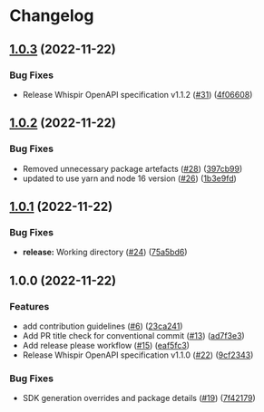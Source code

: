 # Changelog

## [1.0.3](https://github.com/whispir/whispir-node/compare/v1.0.2...v1.0.3) (2022-11-22)


### Bug Fixes

* Release Whispir OpenAPI specification v1.1.2 ([#31](https://github.com/whispir/whispir-node/issues/31)) ([4f06608](https://github.com/whispir/whispir-node/commit/4f06608ec0a107c04a45521c7b92db1f3169a45f))

## [1.0.2](https://github.com/whispir/whispir-node/compare/v1.0.1...v1.0.2) (2022-11-22)


### Bug Fixes

* Removed unnecessary package artefacts ([#28](https://github.com/whispir/whispir-node/issues/28)) ([397cb99](https://github.com/whispir/whispir-node/commit/397cb99244affcdb555c24934dee33664bb3ee4c))
* updated to use yarn and node 16 version ([#26](https://github.com/whispir/whispir-node/issues/26)) ([1b3e9fd](https://github.com/whispir/whispir-node/commit/1b3e9fd8e9f0c68c5fe0cd471864b86e8c574139))

## [1.0.1](https://github.com/whispir/whispir-node/compare/v1.0.0...v1.0.1) (2022-11-22)


### Bug Fixes

* **release:** Working directory ([#24](https://github.com/whispir/whispir-node/issues/24)) ([75a5bd6](https://github.com/whispir/whispir-node/commit/75a5bd61df0438f0362219754a52bccb62e847f5))

## 1.0.0 (2022-11-22)


### Features

* add contribution guidelines ([#6](https://github.com/whispir/whispir-node/issues/6)) ([23ca241](https://github.com/whispir/whispir-node/commit/23ca241977eaff909e79cf163f9934f0c93f7c5d))
* Add PR title check for conventional commit ([#13](https://github.com/whispir/whispir-node/issues/13)) ([ad7f3e3](https://github.com/whispir/whispir-node/commit/ad7f3e31efcf672565393ac0a16f8ec96ce8c076))
* Add release please workflow ([#15](https://github.com/whispir/whispir-node/issues/15)) ([eaf5fc3](https://github.com/whispir/whispir-node/commit/eaf5fc30fb9dcead949dcff97c9b7a5675bcb7a1))
* Release Whispir OpenAPI specification v1.1.0 ([#22](https://github.com/whispir/whispir-node/issues/22)) ([9cf2343](https://github.com/whispir/whispir-node/commit/9cf234340fe095f6efeffa979c48b212c8a90c4e))


### Bug Fixes

* SDK generation overrides and package details ([#19](https://github.com/whispir/whispir-node/issues/19)) ([7f42179](https://github.com/whispir/whispir-node/commit/7f421791ac722039b42c75403a1161f1f94135a8))
